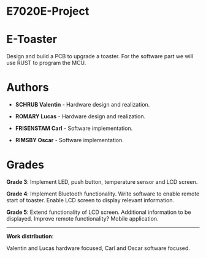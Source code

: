 # E7020E-Project

# E-Toaster
Design and build a PCB to upgrade a toaster. For the software part we will use RUST to program the MCU.

# Authors 

* **SCHRUB Valentin** - Hardware design and realization.

* **ROMARY Lucas** - Hardware design and realization.

* **FRISENSTAM Carl** - Software implementation.

* **RIMSBY Oscar** - Software implementation.

# Grades 

**Grade 3**:
Implement LED, push button, temperature sensor and LCD screen.

**Grade 4**:
Implement Bluetooth functionality. Write software to enable remote start of toaster. Enable LCD screen to display relevant information.

**Grade 5**:
Extend functionality of LCD screen. Additional information to be displayed. Improve remote functionality? Mobile application.

***

**Work distribution**: 

Valentin and Lucas hardware focused, Carl and Oscar software focused.
